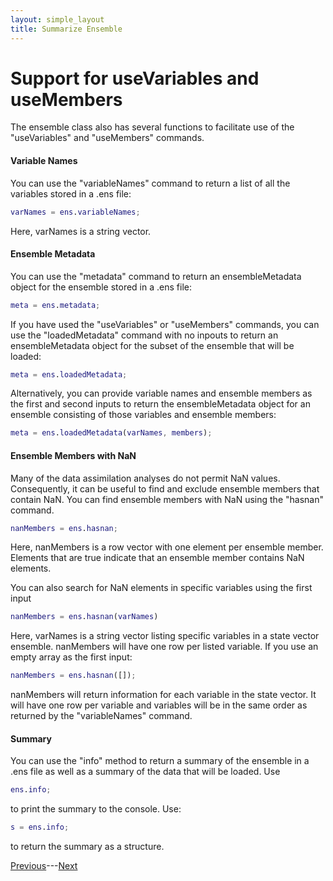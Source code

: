 ```yaml
---
layout: simple_layout
title: Summarize Ensemble
---
```


# Support for useVariables and useMembers

The ensemble class also has several functions to facilitate use of the "useVariables" and "useMembers" commands.

#### Variable Names

You can use the "variableNames" command to return a list of all the variables stored in a .ens file:
```matlab
varNames = ens.variableNames;
```
Here, varNames is a string vector.

#### Ensemble Metadata

You can use the "metadata" command to return an ensembleMetadata object for the ensemble stored in a .ens file:
```matlab
meta = ens.metadata;
```

If you have used the "useVariables" or "useMembers" commands, you can use the "loadedMetadata" command with no inpouts to return an ensembleMetadata object for the subset of the ensemble that will be loaded:
```matlab
meta = ens.loadedMetadata;
```

Alternatively, you can provide variable names and ensemble members as the first and second inputs to return the ensembleMetadata object for an ensemble consisting of those variables and ensemble members:
```matlab
meta = ens.loadedMetadata(varNames, members);
```

#### Ensemble Members with NaN

Many of the data assimilation analyses do not permit NaN values. Consequently, it can be useful to find and exclude ensemble members that contain NaN. You can find ensemble members with NaN using the "hasnan" command.
```matlab
nanMembers = ens.hasnan;
```
Here, nanMembers is a row vector with one element per ensemble member. Elements that are true indicate that an ensemble member contains NaN elements.

You can also search for NaN elements in specific variables using the first input
```matlab
nanMembers = ens.hasnan(varNames)
```
Here, varNames is a string vector listing specific variables in a state vector ensemble. nanMembers will have one row per listed variable. If you use an empty array as the first input:
```matlab
nanMembers = ens.hasnan([]);
```
nanMembers will return information for each variable in the state vector. It will have one row per variable and variables will be in the same order as returned by the "variableNames" command.

#### Summary

You can use the "info" method to return a summary of the ensemble in a .ens file as well as a summary of the data that will be loaded. Use
```matlab
ens.info;
```
to print the summary to the console. Use:
```matlab
s = ens.info;
```
to return the summary as a structure.

[Previous](subset)---[Next]()
